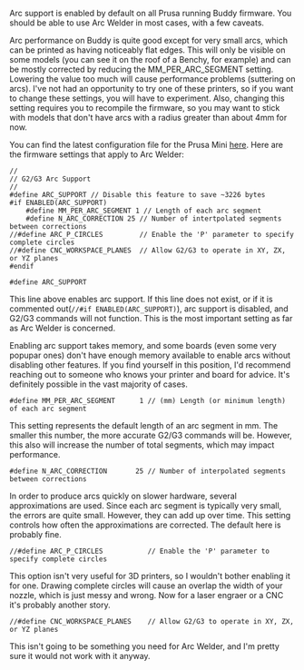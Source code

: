 Arc support is enabled by default on all Prusa running Buddy firmware.  You should be able to use Arc Welder in most cases, with a few caveats.

Arc performance on Buddy is quite good except for very small arcs, which can be printed as having noticeably flat edges.  This will only be visible on some models (you can see it on the roof of a Benchy, for example) and can be mostly corrected by reducing the MM_PER_ARC_SEGMENT setting.  Lowering the value too much will cause performance problems (suttering on arcs).  I've not had an opportunity to try one of these printers, so if you want to change these settings, you will have to experiment.  Also, changing this setting requires you to recompile the firmware, so you may want to stick with models that don't have arcs with a radius greater than about 4mm for now.

You can find the latest configuration file for the Prusa Mini [here](https://github.com/prusa3d/Prusa-Firmware-Buddy/blob/master/include/marlin/Configuration_A3ides_2209_MINI_adv.h).
Here are the firmware settings that apply to Arc Welder:

```
//
// G2/G3 Arc Support
//
#define ARC_SUPPORT // Disable this feature to save ~3226 bytes
#if ENABLED(ARC_SUPPORT)
    #define MM_PER_ARC_SEGMENT 1 // Length of each arc segment
    #define N_ARC_CORRECTION 25 // Number of intertpolated segments between corrections
//#define ARC_P_CIRCLES         // Enable the 'P' parameter to specify complete circles
//#define CNC_WORKSPACE_PLANES  // Allow G2/G3 to operate in XY, ZX, or YZ planes
#endif
```

```#define ARC_SUPPORT```

This line above enables arc support.  If this line does not exist, or if it is commented out(```//#if ENABLED(ARC_SUPPORT)```), arc support is disabled, and G2/G3 commands will not function.  This is the most important setting as far as Arc Welder is concerned.

Enabling arc support takes memory, and some boards (even some very popupar ones) don't have enough memory available to enable arcs without disabling other features.  If you find yourself in this position, I'd recommend reaching out to someone who knows your printer and board for advice.  It's definitely possible in the vast majority of cases.

```#define MM_PER_ARC_SEGMENT      1 // (mm) Length (or minimum length) of each arc segment```

This setting represents the default length of an arc segment in mm.  The smaller this number, the more accurate G2/G3 commands will be.  However, this also will increase the number of total segments, which may impact performance.

```#define N_ARC_CORRECTION       25 // Number of interpolated segments between corrections```

In order to produce arcs quickly on slower hardware, several approximations are used.  Since each arc segment is typically very small, the errors are quite small.  However, they can add up over time.  This setting controls how often the approximations are corrected.  The default here is probably fine.

```//#define ARC_P_CIRCLES           // Enable the 'P' parameter to specify complete circles```

This option isn't very useful for 3D printers, so I wouldn't bother enabling it for one.  Drawing complete circles will cause an overlap the width of your nozzle, which is just messy and wrong.  Now for a laser engraer or a CNC it's probably another story.

```//#define CNC_WORKSPACE_PLANES    // Allow G2/G3 to operate in XY, ZX, or YZ planes```

This isn't going to be something you need for Arc Welder, and I'm pretty sure it would not work with it anyway.

